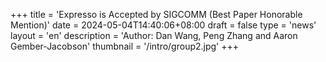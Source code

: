 +++
title = 'Expresso is Accepted by SIGCOMM (Best Paper Honorable Mention)'
date = 2024-05-04T14:40:06+08:00
draft = false
type = 'news'
layout = 'en'
description = 'Author: Dan Wang, Peng Zhang and Aaron Gember-Jacobson'
thumbnail = '/intro/group2.jpg'
+++
